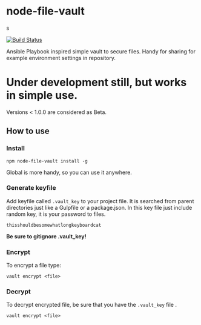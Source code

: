 # node-file-vault

s

[![Build Status](https://travis-ci.org/ristinolla/node-file-vault.svg?branch=master)](https://travis-ci.org/ristinolla/node-file-vault)

Ansible Playbook inspired simple vault to secure files. Handy for sharing for example environment settings in repository.

# Under development still, but works in simple use.

Versions < 1.0.0 are considered as Beta.

## How to use

### Install

    npm node-file-vault install -g

Global is more handy, so you can use it anywhere.

### Generate keyfile

Add keyfile called <code>.vault_key</code> to your project file. It is searched from parent directories just like a Gulpfile or a package.json. In this key file just include random key, it is your password to files.

    thisshouldbesomewhatlongkeyboardcat

**Be sure to gitignore .vault_key!**

### Encrypt

To encrypt a file type:

    vault encrypt <file>

### Decrypt

To decrypt encrypted file, be sure that you have the <code>.vault_key</code> file .

    vault encrypt <file>
